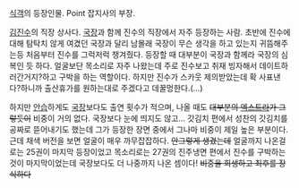 [식객](%EC%8B%9D%EA%B0%9D%28%EB%A7%8C%ED%99%94%29.md)의 등장인물. Point 잡지사의 부장.

[김진수](%EA%B9%80%EC%A7%84%EC%88%98%28%EC%8B%9D%EA%B0%9D%29.md)의 직장 상사다.
[국장](%EA%B5%AD%EC%9E%A5%28%EC%8B%9D%EA%B0%9D%29.md)과 함께 진수의 직장에서 자주 등장하는
사람. 초반에 진수에 대해 탐탁치 않게 여겼던 국장과 달리 남몰래 국장이 무슨 생각을 하고 있는지 귀뜸해주는등 처음부터 진수를 그럭저럭
챙겨줬다. 등장할 때 대부분이 국장과 함께라 국장의 심복인 듯 하다. 얼굴보단 목소리로 자주 나왔는데 주로 진수보고 취재 빙자해서
데이트하러간거지?하고 구박을 하는 역할이다. 하지만 진수가 스카웃 제의받았는데 확 사표낸다?하니까 출산휴가를 원하는대로 주겠다고
데꿀멍한다.(...)

하지만 [안습](%EC%95%88%EC%8A%B5.md)하게도
[국장](%EA%B5%AD%EC%9E%A5%28%EC%8B%9D%EA%B0%9D%29.md)보다도 출연 횟수가 적으며, 나올 때도
<del>대부분의 [엑스트라](%EC%97%91%EC%8A%A4%ED%8A%B8%EB%9D%BC.md)가 그렇듯이</del> 비중이
거의 없다. 국장보다 눈에 띄지도 않고... 갓김치 편에서 성찬의 갓김치를 공짜로 뜯어내기도 했는데 그가 등장한 장면 중에서 그나마 비중이
제일 높은 부분이다. 근데 채색 버전을 보면 얼굴이 매우 까무잡잡하다. <del>안그렇게 생겼는데</del> 얼굴까지 나온걸로는 25권이
마지막 등장이었고 목소리로는 27권의 진주냉면 편에서 진수를 구박하는 것이 마지막이었는데 국장보다도 더 나중까지 나온 셈이다!
<del>비중을 희생하고 최후를 장식하다</del>

